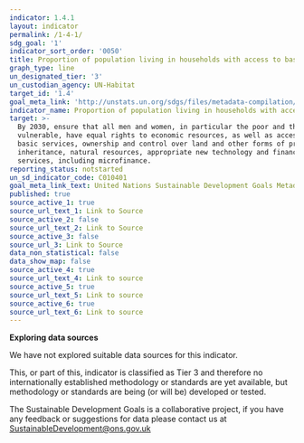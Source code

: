 ```yaml
---
indicator: 1.4.1
layout: indicator
permalink: /1-4-1/
sdg_goal: '1'
indicator_sort_order: '0050'
title: Proportion of population living in households with access to basic services
graph_type: line
un_designated_tier: '3'
un_custodian_agency: UN-Habitat
target_id: '1.4'
goal_meta_link: 'http://unstats.un.org/sdgs/files/metadata-compilation/Metadata-Goal-1.pdf'
indicator_name: Proportion of population living in households with access to basic services
target: >-
  By 2030, ensure that all men and women, in particular the poor and the
  vulnerable, have equal rights to economic resources, as well as access to
  basic services, ownership and control over land and other forms of property,
  inheritance, natural resources, appropriate new technology and financial
  services, including microfinance.
reporting_status: notstarted
un_sd_indicator_code: C010401
goal_meta_link_text: United Nations Sustainable Development Goals Metadata (pdf 894kB)
published: true
source_active_1: true
source_url_text_1: Link to Source
source_active_2: false
source_url_text_2: Link to Source
source_active_3: false
source_url_3: Link to Source
data_non_statistical: false
data_show_map: false
source_active_4: true
source_url_text_4: Link to source
source_active_5: true
source_url_text_5: Link to source
source_active_6: true
source_url_text_6: Link to source
---
```

**Exploring data sources**

We have not explored suitable data sources for this indicator. 

This, or part of this, indicator is classified as Tier 3 and therefore no internationally established methodology or standards are yet available, but methodology or standards are being (or will be) developed or tested.

The Sustainable Development Goals is a collaborative project, if you have any feedback or suggestions for data please contact us at <SustainableDevelopment@ons.gov.uk>
